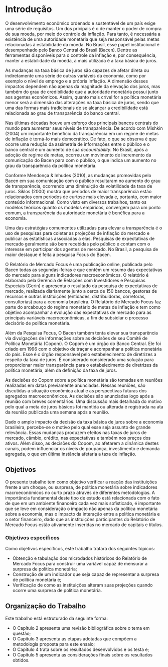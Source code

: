 # Introdução

O desenvolvimento econômico ordenado e sustentável de um país exige uma série de requisitos. Um dos pricipais é o de manter o poder de compra de sua moeda, por meio do controle da inflação. Para tanto, é necessária a existência de uma autoridade monetária que seja responsável pelas metas relacionadas à estabilidade da moeda. No Brasil, esse papel institucional é desempenhado pelo Banco Central do Brasil (Bacen). Dentre as ferramentas disponíveis para o controle da inflação e, por consequência, manter a estabilidade da moeda, a mais utilizada é a taxa básica de juros.

As mudanças na taxa básica de juros são capazes de afetar direta ou indiretamente uma série de outras variáveis da economia, como por exemplo o nível de emprego e a própria inflação. A dimensão desses impactos dependem não apenas da magnitude da elevação dos juros, mas também do grau de credibilidade que a autoridade monetária possui junto aos agentes econômicos. Assim, quanto mais crível for a política monetária menor será a dimensão das alterações na taxa básica de juros, sendo que uma das formas mais tradicionais de se alcançar a credibilidade está relacionada ao grau de transparência do banco central.

Nas últimas décadas houve um esforço dos principais bancos centrais do mundo para aumentar seus níveis de transparência. De acordo com Mishkin (2004) um importante benefício da transparência em um regime de metas de inflação é torná-lo mais democrático. De fato, o que se observa é que ocorre uma redução da assimetria de informações entre o público e o banco central e um aumento de sua *accountability*. No Brasil, após a adoção do regime de metas, ocorreu um movimento de incremento da comunicação do Bacen para com o público, o que indica um aumento no grau da transparência da política monetária. 

Conforme Mendonça & Inhudes (2010), as mudanças promovidas pelo Bacen em sua comunicação com o público resultaram no aumento do grau de transparência, ocorrendo uma diminuição da volatilidade da taxa de juros. Siklos (2000) mostra que períodos de maior transparência estão relacionados com períodos de curtose mais elevada e, portanto, com maior conteúdo informacional. Como visto em diversos trabalhos, tanto os modelos teóricos quanto os modelos empíricos, convergem para um ponto comum, a transparência da autoridade monetária é benéfica para a economia.

Uma das estratégias comumentes utilizadas para elevar a transparência é o uso de pesquisas para coletar as projeções de inflação do mercado e publicar as estatísticas associadas a elas. Pesquisas de expectativas de mercado geralmente são bem recebidas pelo público e contam com o interesse em participar dos agentes de mercado. No Brasil, a pesquisa de maior destaque é feita a pesquisa Focus do Bacen.

O Relatório de Mercado Focus é uma publicação online, publicada pelo Bacen todas as segundas-feiras e que contém um resumo das expectativas do mercado para alguns indicadores macroeconômicos. O relatório é elaborado pela Gerência de Relações com Investidores e Pesquisas Especiais (Gerin) e apresenta o resultado da pesquisa de expectativas de mercado, realizada diariamente junto a cerca de 150 bancos, gestoras de recursos e outras instituições (entidades, distribuidoras, corretoras, consultorias) para a economia brasileira. O Relatório de Mercado Focus faz parte do arcabouço do regime monetário de metas de inflação e tem como objetivo acompanhar a evolução das expectativas de mercado para as principais variáveis macroeconômicas, a fim de subsidiar o processo decisório de política monetária. 

Além da Pesquisa Focus, O Bacen também tenta elevar sua transparência via divulgações de informações sobre as decisões de seu Comitê de Política Monetária (Copom). O Copom é um órgão do Banco Central. Ele foi criado em 1996 com o objetivo de traçar e acompanhar a política monetária do país. Esse é o órgão responsável pelo estabelecimento de diretrizes a respeito da taxa de juros. É considerado considerado uma solução para proporcionar maior transparência para o estabelecimento de diretrizes da política monetária, além da definição da taxa de juros.

As decisões do Copom sobre a política monetária são tomadas em reuniões realizadas em datas previamente anunciadas. Nessas reuniões, são discutidas a situação econômica atual e as perspectivas futuras dos agregados macroeconômicos. As decisões são anunciadas logo após a reunião com breves comentários. Uma discussão mais detalhada do motivo pelo qual a meta de juros básicos foi mantida ou alterada é registrada na ata da reunião publicada uma semana após a reunião.

Dado o amplo impacto da decisão da taxa básica de juros sobre a economia brasileira, percebe-se o motivo pelo qual esse seja assunto de grande relevância. Essas mudanças produzem efeitos nas taxas de juros de mercado, câmbio, crédito, nas expectativas e também nos preços dos ativos. Além disso, as decisões do Copom, ao afetarem a dinâmica destes canais, podem influenciar os níveis de poupança, investimento e demanda agregada, o que em última instância afetaria a taxa de inflação.

## Objetivos

O presente trabalho tem como objetivo verificar a reação das instituições frente a um choque, ou surpresa, de política monetária sobre indicadores macroeconômicos no curto prazo através de diferentes metodologias. A importância fundamental deste tipo de estudo está relacionada com o fato de que em um ambiente financeiro cada vez mais sofisticado, é importante que se leve em consideração o impacto não apenas da política monetária sobre a economia, mas o impacto da interação entre a política monetária e o setor financeiro, dado que as instituições participantes do Relatório de Mercado Focus estão ativamente inseridas no mercado de capitais e títulos.

### Objetivos específicos

Como objetivos específicos, este trabalho tratará dos seguintes tópicos: 

- Obtenção e tabulação dos microdados históricos do Relatório de Mercado Focus para construir uma variável capaz de mensurar a surpresa de política monetária;
- Construção de um indicador que seja capaz de representar a surpresa de política monetária e;
- Verificação de como as instituições alteram suas projeções quando ocorre uma surpresa de política monetária.

## Organização do Trabalho

Este trabalho está estruturado da seguinte forma:

- O Capítulo 2 apresenta uma revisão bibliográfica sobre o tema em questão;
- O Capítulo 3 apresenta as etapas adotadas que compõem a metodologia proposta para este ensaio;
- O Capítulo 4 trata sobre os resultados desenvolvidos e os testa e;
- O Capítulo 5 apresenta as considerações finais sobre os resultados obtidos.
